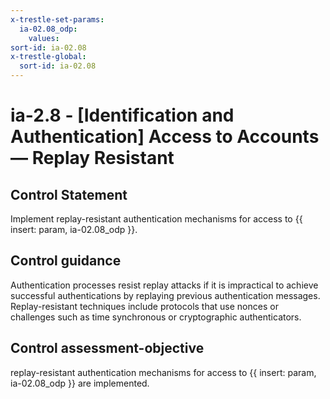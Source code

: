 ```yaml
---
x-trestle-set-params:
  ia-02.08_odp:
    values:
sort-id: ia-02.08
x-trestle-global:
  sort-id: ia-02.08
---
```


# ia-2.8 - \[Identification and Authentication\] Access to Accounts — Replay Resistant

## Control Statement

Implement replay-resistant authentication mechanisms for access to {{ insert: param, ia-02.08_odp }}.

## Control guidance

Authentication processes resist replay attacks if it is impractical to achieve successful authentications by replaying previous authentication messages. Replay-resistant techniques include protocols that use nonces or challenges such as time synchronous or cryptographic authenticators.

## Control assessment-objective

replay-resistant authentication mechanisms for access to {{ insert: param, ia-02.08_odp }} are implemented.
